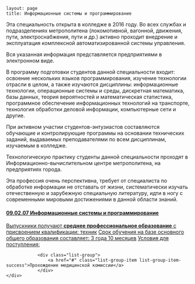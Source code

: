 ```
layout: page
title: Информационные системы и программирование
```

Эта специальность открыта в колледже в 2016 году. Во всех службах и подразделениях метрополитена (локомотивной, вагонной, движения, пути, электроснабжения, пути и др.) активно проходит внедрение и эксплуатация комплексной автоматизированной системы управления.

Вся указанная информация представляется предприятиями в электронном виде.

В программу подготовки студентов данной специальности входит: освоение нескольких языков программирования, изучение технологии отрасли в целом, а также изучаются дисциплины: информационные технологии, операционные системы и среды, дискретная математика, базы данных, теория вероятностей и математическая статистика, программное обеспечение информационных технологий на транспорте, технология обработки деловой информации, компьютерные сети и другие.

При активном участии студентов-энтузиастов составляются обучающие и контролирующие программы на основании технических заданий, выдаваемых преподавателями по всем дисциплинам, изучаемым в колледже.

Технологическую практику студенты данной специальности проходят в Информационно-вычислительном центре метрополитена, на предприятиях города.

Эта профессия очень перспективна, требует от специалиста по обработке информации не отставать от жизни, систематически изучать отечественную и зарубежную специальную литературу, идти в ногу с современными мировыми достижениями в данной области знаний.



<div class="just-padding">
<div class="list-group list-group-root well">
  <a href="#" class="list-group-item">
    <h4 class="list-group-item-heading">
      09.02.07 Информационные системы и программирование</h4>
    <div class="list-group">
      <a href="#" class="list-group-item">Выпускники получают <strong>среднее профессиональное образование</strong> с присвоением квалификации: <span class="badge info">техник</span></a>
      <a href="#" class="list-group-item list-group-item-info">Срок обучения на базе основного общего образования составляет: <span class="badge">3 года 10 месяцев</span></a>
      <a href="#" class="list-group-item list-group-item-success">Условия для поступления:			</a>

				<div class="list-group">
					<a href="#" class="list-group-item list-group-item-success">Прохождение медицинской комиссии</a>
				</div>
    </div>
  </a>
</div>
</div>

